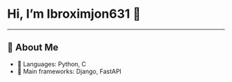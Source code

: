 # Hi, I’m Ibroximjon631 👋


---

## 🔭 About Me

- 🔸 Languages: Python, C
- 🔸 Main frameworks: Django, FastAPI